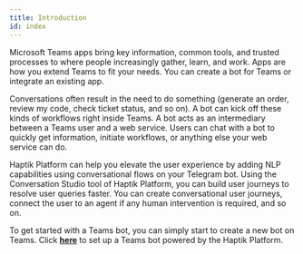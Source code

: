 ```yaml
---
title: Introduction
id: index
---
```


Microsoft Teams apps bring key information, common tools, and trusted processes to where people increasingly gather, learn, and work. Apps are how you extend Teams to fit your needs. You can create a bot for Teams or integrate an existing app.

Conversations often result in the need to do something (generate an order, review my code, check ticket status, and so on). A bot can kick off these kinds of workflows right inside Teams. A bot acts as an intermediary between a Teams user and a web service. Users can chat with a bot to quickly get information, initiate workflows, or anything else your web service can do.

Haptik Platform can help you elevate the user experience by adding NLP capabilities using conversational flows on your Telegram bot. Using the Conversation Studio tool of Haptik Platform, you can build user journeys to resolve user queries faster. You can create conversational user journeys, connect the user to an agent if any human intervention is required, and so on.

To get started with a Teams bot, you can simply start to create a new bot on Teams. Click [**here**](https://docs.haptik.ai/teams/setup-teams) to set up a Teams bot powered by the Haptik Platform.
